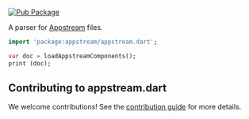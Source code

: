 [![Pub Package](https://img.shields.io/pub/v/appstream.svg)](https://pub.dev/packages/appstream)

A parser for [Appstream](https://www.freedesktop.org/software/appstream) files.

```dart
import 'package:appstream/appstream.dart';

var doc = loadAppstreamComponents();
print (doc);
```

## Contributing to appstream.dart

We welcome contributions! See the [contribution guide](CONTRIBUTING.md) for more details.
